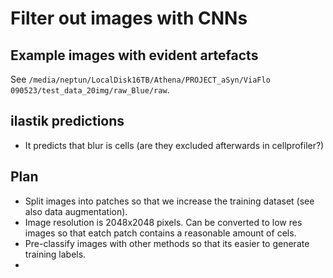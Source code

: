 # Filter out images with CNNs


## Example images with evident artefacts

See `/media/neptun/LocalDisk16TB/Athena/PROJECT_aSyn/ViaFlo 090523/test_data_20img/raw_Blue/raw`. 


## ilastik predictions

* It predicts that blur is cells (are they excluded afterwards in cellprofiler?)


## Plan

* Split images into patches so that we increase the training dataset (see also data augmentation).
* Image resolution is 2048x2048 pixels. Can be converted to low res images so that eatch patch contains a reasonable amount of cels.
* Pre-classify images with other methods so that its easier to generate training labels.
* 

